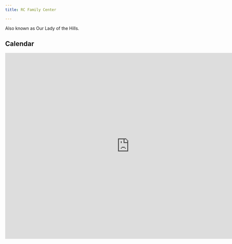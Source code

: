 ```yaml
---
title: RC Family Center

---
```


Also known as Our Lady of the Hills.


## Calendar

<iframe src="https://calendar.google.com/calendar/embed?src=drfs7k1265gsl549hf3avkd96s%40group.calendar.google.com&ctz=America%2FChicago" style="border: 0" width="800" height="600" frameborder="0" scrolling="no"></iframe>